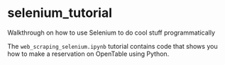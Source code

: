 # selenium_tutorial
Walkthrough on how to use Selenium to do cool stuff programmatically

The `web_scraping_selenium.ipynb` tutorial contains code that shows you how to make a reservation on OpenTable using Python.
